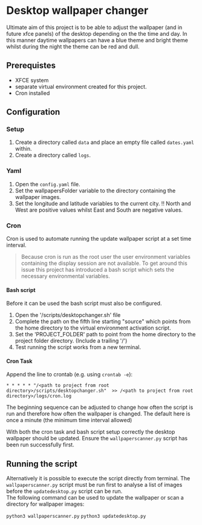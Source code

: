 # Desktop wallpaper changer

Ultimate aim of this project is to be able to adjust the wallpaper (and in future xfce panels) of the desktop depending on the the time and day. In this manner daytime wallpapers can have a blue theme and bright theme whilst during the night the theme can be red and dull.

## Prerequistes

* XFCE system
* separate virtual environment created for this project.
* Cron installed

## Configuration

### Setup
1. Create a directory called `data` and place an empty file called `dates.yaml` within.
1. Create a directory called `logs`.

### Yaml 
1. Open the `config.yaml` file.
1. Set the wallpapersFolder variable to the directory containing the wallpaper images.
1. Set the longitude and latitude variables to the current city. 
!! North and West are positive values whilst East and South are negative values.

### Cron 
Cron is used to automate running the update wallpaper script at a set time interval. 

> Because cron is run as the root user the user environment variables containing the display session are not available. To get around this issue this project has introduced a bash script which sets the necessary environmental variables.

#### Bash script
Before it can be used the bash script must also be configured. 

1. Open the '/scripts/desktopchanger.sh' file
1. Complete the path on the fifth line starting "source" which points from the home directory to the virtual environment activation script. 
1. Set the 'PROJECT_FOLDER' path to point from the home directory to the project folder directory. (Include a trailing '/')
1. Test running the script works from a new terminal.

#### Cron Task
Append the line to crontab (e.g. using `crontab -e`):
```
* * * * * "/<path to project from root directory>/scripts/desktopchanger.sh"  >> /<path to project from root directory>/logs/cron.log
```

The beginning sequence can be adjusted to change how often the script is run and therefore how often the wallpaper is changed. The default here is once a minute (the minimum time interval allowed)

With both the cron task and bash script setup correctly the desktop wallpaper should be updated. Ensure the `wallpaperscanner.py` script has been run successfully first.

## Running the script

Alternatively it is possible to execute the script directly from terminal. The `wallpaperscanner.py` script must be run first to analyse a list of images before the `updatedesktop.py` script can be run.  
The following command can be used to update the wallpaper or scan a directory for wallpaper images:

`python3 wallpaperscanner.py`
`python3 updatedesktop.py`